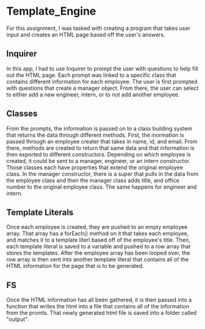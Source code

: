 # Template_Engine

For this assignment, I was tasked with creating a program that takes user input and creates an HTML page based off the user's answers. 

## Inquirer

In this app, I had to use Inquirer to prompt the user with questions to help fill out the HTML page. Each prompt was linked to a specific class that contains different information for each employee. The user is first prompted with questions that create a manager object. From there, the user can select to either add a new engineer, intern, or to not add another employee. 

## Classes

From the prompts, the information is passed on to a class building system that returns the data through different methods. First, the inormation is passed through an employee creater that takes in name, id, and email. From there, methods are created to return that same data and that information is then exported to different constructors. Depending on which employee is created, it could be sent to a manager, engineer, or an intern constructor. Those classes each have properties that extend the original employee class. In the manager constructor, there is a super that pulls in the data from the employee class and then the manager class adds title, and office number to the original employee class. The same happens for engineer and intern. 

## Template Literals

Once each employee is created, they are pushed to an empty employee array. That array has a forEach() method on it that takes each employee, and matches it to a template literl based off of the employee's title. Then, each template literal is saved to a variable and pushed to a row array that stores the templates. After the employee array has been looped over, the row array is then sent into another template literal that contains all of the HTML information for the page that is to be generated. 

## FS

Once the HTML information has all been gathered, it is then passed into a function that writes the html into a file that contains all of the information from the promts. That newly generated html file is saved into a folder called "output". 